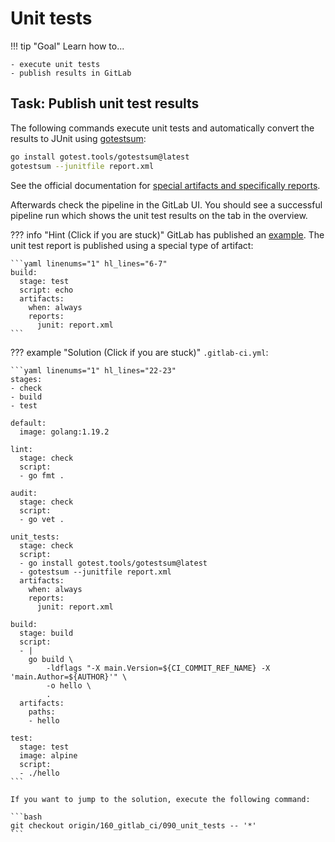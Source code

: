 # Unit tests

!!! tip "Goal"
    Learn how to...

    - execute unit tests
    - publish results in GitLab

## Task: Publish unit test results

The following commands execute unit tests and automatically convert the results to JUnit using [gotestsum](https://github.com/gotestyourself/gotestsum):

```bash
go install gotest.tools/gotestsum@latest
gotestsum --junitfile report.xml
```

See the official documentation for [special artifacts and specifically reports](https://docs.gitlab.com/ee/ci/yaml/artifacts_reports.html#artifactsreportsjunit).

Afterwards check the pipeline in the GitLab UI. You should see a successful pipeline run which shows the unit test results on the tab in the overview.

??? info "Hint (Click if you are stuck)"
    GitLab has published an [example](https://docs.gitlab.com/ee/ci/testing/unit_test_report_examples.html#go). The unit test report is published using a special type of artifact:

    ```yaml linenums="1" hl_lines="6-7"
    build:
      stage: test
      script: echo
      artifacts:
        when: always
        reports:
          junit: report.xml
    ```

??? example "Solution (Click if you are stuck)"
    `.gitlab-ci.yml`:

    ```yaml linenums="1" hl_lines="22-23"
    stages:
    - check
    - build
    - test

    default:
      image: golang:1.19.2

    lint:
      stage: check
      script:
      - go fmt .

    audit:
      stage: check
      script:
      - go vet .

    unit_tests:
      stage: check
      script:
      - go install gotest.tools/gotestsum@latest
      - gotestsum --junitfile report.xml
      artifacts:
        when: always
        reports:
          junit: report.xml

    build:
      stage: build
      script:
      - |
        go build \
            -ldflags "-X main.Version=${CI_COMMIT_REF_NAME} -X 'main.Author=${AUTHOR}'" \
            -o hello \
            .
      artifacts:
        paths:
        - hello

    test:
      stage: test
      image: alpine
      script:
      - ./hello
    ```
    
    If you want to jump to the solution, execute the following command:

    ```bash
    git checkout origin/160_gitlab_ci/090_unit_tests -- '*'
    ```
